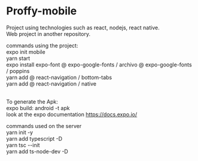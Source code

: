 # Proffy-mobile
Project using technologies such as react, nodejs, react native. <br/>
Web project in another repository.

commands using the project:<br/>
expo init mobile<br/>
yarn start<br/>
expo install expo-font @ expo-google-fonts / archivo @ expo-google-fonts / poppins<br/>
yarn add @ react-navigation / bottom-tabs<br/>
yarn add @ react-navigation / native<br/><br/>

To generate the Apk:<br/>
expo build: android -t apk<br/>
look at the expo documentation https://docs.expo.io/<br/>

commands used on the server<br/>
yarn init -y <br/>
yarn add typescript -D<br/>
yarn tsc --init<br/>
yarn add ts-node-dev -D<br/>
